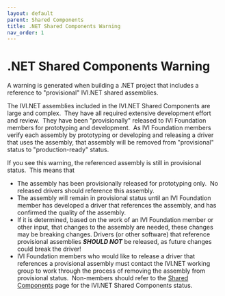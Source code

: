 ```yaml
---
layout: default
parent: Shared Components
title: .NET Shared Components Warning
nav_order: 1
---
```


# .NET Shared Components Warning

A warning is generated when building a .NET project
that includes a reference to "provisional" IVI.NET shared
assemblies.

The IVI.NET assemblies included in the IVI.NET Shared
Components are large and complex.  They have all required extensive
development effort and review.  They have been "provisionally" released
to IVI Foundation members for prototyping and development.  As IVI
Foundation members verify each assembly by prototyping or developing and
releasing a driver that uses the assembly, that assembly will be removed
from "provisional" status to "production-ready" status.

If you see this warning, the referenced assembly is
still in provisional status.  This means that

  - The assembly has been provisionally released for
    prototyping only.  No released drivers should reference this
    assembly.
  - The assembly will remain in provisional status
    until an IVI Foundation member has developed a driver that
    references the assembly, and has confirmed the quality of the
    assembly.
  - If it is determined, based on the work of an IVI
    Foundation member or other input, that changes to the assembly are
    needed, these changes may be breaking changes.
    Drivers (or other software)
    that reference provisional assemblies
    ***SHOULD NOT*** be released,
    as future changes could break the driver\!
  - IVI Foundation members who would like to release
    a driver that references a provisional assembly must contact the
    IVI.NET working group to work through the process of removing the
    assembly from provisional status.  Non-members should refer to the
    [Shared Components](Default.html) page for the IVI.NET Shared Components status.


